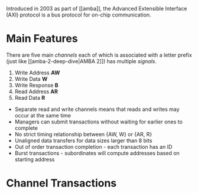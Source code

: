 Introduced in 2003 as part of [[amba]], the Advanced Extensible Interface (AXI) protocol is a bus protocol for on-chip communication.

# Main Features
There are five main *channels* each of which is associated with a letter prefix (just like [[amba-2-deep-dive|AMBA 2]]) has multiple *signals*.
1. Write Address **AW**
2. Write Data **W**
3. Write Response **B**
4. Read Address **AR**
5. Read Data **R**

- Separate read and write channels means that reads and writes may occur at the same time
- Managers can submit transactions without waiting for earlier ones to complete
- No strict timing relationship between {AW, W} or {AR, R}
- Unaligned data transfers for data sizes larger than 8 bits
- Out of order transaction completion - each transaction has an ID
- Burst transactions - subordinates will compute addresses based on starting address

# Channel Transactions
